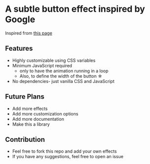 # A subtle button effect inspired by Google

Inspired from [this page](https://ads.google.com/home/#:~:text=Google%20Ads%20gives%20you%20many%20ways%20to%20be)

## Features
- Highly customizable using CSS variables
- Minimum JavaScript required
	- only to have the animation running in a loop
	- Also, to define the width of the button &star;
- No dependencies- just vanilla CSS and JavaScript

## Future Plans
- Add more effects
- Add more customization options
- Add more documentation
- Make this a library

## Contribution
- Feel free to fork this repo and add your own effects
- If you have any suggestions, feel free to open an issue